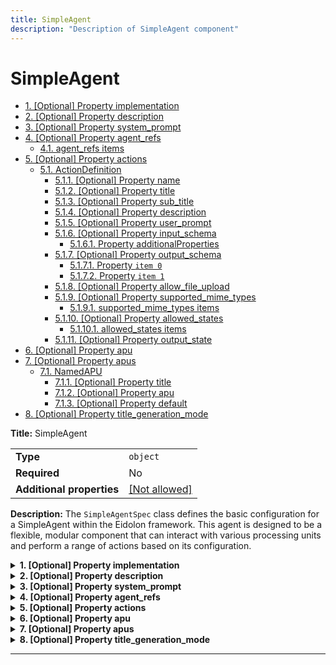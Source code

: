```yaml
---
title: SimpleAgent
description: "Description of SimpleAgent component"
---
```

# SimpleAgent

- [1. [Optional] Property implementation](#implementation)
- [2. [Optional] Property description](#description)
- [3. [Optional] Property system_prompt](#system_prompt)
- [4. [Optional] Property agent_refs](#agent_refs)
  - [4.1. agent_refs items](#autogenerated_heading_2)
- [5. [Optional] Property actions](#actions)
  - [5.1. ActionDefinition](#autogenerated_heading_3)
    - [5.1.1. [Optional] Property name](#actions_items_name)
    - [5.1.2. [Optional] Property title](#actions_items_title)
    - [5.1.3. [Optional] Property sub_title](#actions_items_sub_title)
    - [5.1.4. [Optional] Property description](#actions_items_description)
    - [5.1.5. [Optional] Property user_prompt](#actions_items_user_prompt)
    - [5.1.6. [Optional] Property input_schema](#actions_items_input_schema)
      - [5.1.6.1. Property additionalProperties](#actions_items_input_schema_additionalProperties)
    - [5.1.7. [Optional] Property output_schema](#actions_items_output_schema)
      - [5.1.7.1. Property `item 0`](#actions_items_output_schema_anyOf_i0)
      - [5.1.7.2. Property `item 1`](#actions_items_output_schema_anyOf_i1)
    - [5.1.8. [Optional] Property allow_file_upload](#actions_items_allow_file_upload)
    - [5.1.9. [Optional] Property supported_mime_types](#actions_items_supported_mime_types)
      - [5.1.9.1. supported_mime_types items](#autogenerated_heading_4)
    - [5.1.10. [Optional] Property allowed_states](#actions_items_allowed_states)
      - [5.1.10.1. allowed_states items](#autogenerated_heading_5)
    - [5.1.11. [Optional] Property output_state](#actions_items_output_state)
- [6. [Optional] Property apu](#apu)
- [7. [Optional] Property apus](#apus)
  - [7.1. NamedAPU](#autogenerated_heading_6)
    - [7.1.1. [Optional] Property title](#apus_items_title)
    - [7.1.2. [Optional] Property apu](#apus_items_apu)
    - [7.1.3. [Optional] Property default](#apus_items_default)
- [8. [Optional] Property title_generation_mode](#title_generation_mode)

**Title:** SimpleAgent

|                           |                                                         |
| ------------------------- | ------------------------------------------------------- |
| **Type**                  | `object`                                                |
| **Required**              | No                                                      |
| **Additional properties** | [[Not allowed]](# "Additional Properties not allowed.") |

**Description:** The `SimpleAgentSpec` class defines the basic configuration for a SimpleAgent within the Eidolon framework. This
agent is designed to be a flexible, modular component that can interact with various processing units and perform a
range of actions based on its configuration.

<details>
<summary>
<strong> <a name="implementation"></a>1. [Optional] Property implementation</strong>  

</summary>
<blockquote>

|              |         |
| ------------ | ------- |
| **Type**     | `const` |
| **Required** | No      |

Specific value: `"SimpleAgent"`

</blockquote>
</details>

<details>
<summary>
<strong> <a name="description"></a>2. [Optional] Property description</strong>  

</summary>
<blockquote>

**Title:** Description

|              |          |
| ------------ | -------- |
| **Type**     | `string` |
| **Required** | No       |
| **Default**  | `null`   |

</blockquote>
</details>

<details>
<summary>
<strong> <a name="system_prompt"></a>3. [Optional] Property system_prompt</strong>  

</summary>
<blockquote>

**Title:** System Prompt

|              |                                                                                                       |
| ------------ | ----------------------------------------------------------------------------------------------------- |
| **Type**     | `string`                                                                                              |
| **Required** | No                                                                                                    |
| **Default**  | `"You are a helpful assistant. Always use the provided tools, if appropriate, to complete the task."` |

</blockquote>
</details>

<details>
<summary>
<strong> <a name="agent_refs"></a>4. [Optional] Property agent_refs</strong>  

</summary>
<blockquote>

**Title:** Agent Refs

|              |                   |
| ------------ | ----------------- |
| **Type**     | `array of string` |
| **Required** | No                |
| **Default**  | `[]`              |

|                      | Array restrictions |
| -------------------- | ------------------ |
| **Min items**        | N/A                |
| **Max items**        | N/A                |
| **Items unicity**    | False              |
| **Additional items** | False              |
| **Tuple validation** | See below          |

| Each item of this array must be       | Description |
| ------------------------------------- | ----------- |
| [agent_refs items](#agent_refs_items) | -           |

### <a name="autogenerated_heading_2"></a>4.1. agent_refs items

|              |          |
| ------------ | -------- |
| **Type**     | `string` |
| **Required** | No       |

</blockquote>
</details>

<details>
<summary>
<strong> <a name="actions"></a>5. [Optional] Property actions</strong>  

</summary>
<blockquote>

**Title:** Actions

|              |                                                                                                                                                                                                                                                                                                   |
| ------------ | ------------------------------------------------------------------------------------------------------------------------------------------------------------------------------------------------------------------------------------------------------------------------------------------------- |
| **Type**     | `array`                                                                                                                                                                                                                                                                                           |
| **Required** | No                                                                                                                                                                                                                                                                                                |
| **Default**  | `[{"name": "converse", "title": null, "sub_title": null, "description": null, "user_prompt": "{{ body }}", "input_schema": {}, "output_schema": "str", "allow_file_upload": false, "supported_mime_types": [], "allowed_states": ["initialized", "idle", "http_error"], "output_state": "idle"}]` |

|                      | Array restrictions |
| -------------------- | ------------------ |
| **Min items**        | N/A                |
| **Max items**        | N/A                |
| **Items unicity**    | False              |
| **Additional items** | False              |
| **Tuple validation** | See below          |

| Each item of this array must be    | Description |
| ---------------------------------- | ----------- |
| [ActionDefinition](#actions_items) | -           |

### <a name="autogenerated_heading_3"></a>5.1. ActionDefinition

|                           |                                                                           |
| ------------------------- | ------------------------------------------------------------------------- |
| **Type**                  | `object`                                                                  |
| **Required**              | No                                                                        |
| **Additional properties** | [[Any type: allowed]](# "Additional Properties of any type are allowed.") |
| **Defined in**            | #/$defs/ActionDefinition                                                  |

<details>
<summary>
<strong> <a name="actions_items_name"></a>5.1.1. [Optional] Property name</strong>  

</summary>
<blockquote>

**Title:** Name

|              |              |
| ------------ | ------------ |
| **Type**     | `string`     |
| **Required** | No           |
| **Default**  | `"converse"` |

</blockquote>
</details>

<details>
<summary>
<strong> <a name="actions_items_title"></a>5.1.2. [Optional] Property title</strong>  

</summary>
<blockquote>

**Title:** Title

|              |          |
| ------------ | -------- |
| **Type**     | `string` |
| **Required** | No       |
| **Default**  | `null`   |

</blockquote>
</details>

<details>
<summary>
<strong> <a name="actions_items_sub_title"></a>5.1.3. [Optional] Property sub_title</strong>  

</summary>
<blockquote>

**Title:** Sub Title

|              |          |
| ------------ | -------- |
| **Type**     | `string` |
| **Required** | No       |
| **Default**  | `null`   |

</blockquote>
</details>

<details>
<summary>
<strong> <a name="actions_items_description"></a>5.1.4. [Optional] Property description</strong>  

</summary>
<blockquote>

**Title:** Description

|              |          |
| ------------ | -------- |
| **Type**     | `string` |
| **Required** | No       |
| **Default**  | `null`   |

</blockquote>
</details>

<details>
<summary>
<strong> <a name="actions_items_user_prompt"></a>5.1.5. [Optional] Property user_prompt</strong>  

</summary>
<blockquote>

**Title:** User Prompt

|              |                |
| ------------ | -------------- |
| **Type**     | `string`       |
| **Required** | No             |
| **Default**  | `"{{ body }}"` |

</blockquote>
</details>

<details>
<summary>
<strong> <a name="actions_items_input_schema"></a>5.1.6. [Optional] Property input_schema</strong>  

</summary>
<blockquote>

**Title:** Input Schema

|                           |                                                                                                                                      |
| ------------------------- | ------------------------------------------------------------------------------------------------------------------------------------ |
| **Type**                  | `object`                                                                                                                             |
| **Required**              | No                                                                                                                                   |
| **Additional properties** | [[Should-conform]](#actions_items_input_schema_additionalProperties "Each additional property must conform to the following schema") |
| **Default**               | `{}`                                                                                                                                 |

<details>
<summary>
<strong> <a name="actions_items_input_schema_additionalProperties"></a>5.1.6.1. Property additionalProperties</strong>  

</summary>
<blockquote>

|                           |                                                                           |
| ------------------------- | ------------------------------------------------------------------------- |
| **Type**                  | `object`                                                                  |
| **Required**              | No                                                                        |
| **Additional properties** | [[Any type: allowed]](# "Additional Properties of any type are allowed.") |

</blockquote>
</details>

</blockquote>
</details>

<details>
<summary>
<strong> <a name="actions_items_output_schema"></a>5.1.7. [Optional] Property output_schema</strong>  

</summary>
<blockquote>

**Title:** Output Schema

|                           |                                                                           |
| ------------------------- | ------------------------------------------------------------------------- |
| **Type**                  | `combining`                                                               |
| **Required**              | No                                                                        |
| **Additional properties** | [[Any type: allowed]](# "Additional Properties of any type are allowed.") |
| **Default**               | `"str"`                                                                   |

<blockquote>

| Any of(Option)                                  |
| ----------------------------------------------- |
| [item 0](#actions_items_output_schema_anyOf_i0) |
| [item 1](#actions_items_output_schema_anyOf_i1) |

<blockquote>

##### <a name="actions_items_output_schema_anyOf_i0"></a>5.1.7.1. Property `item 0`

|              |         |
| ------------ | ------- |
| **Type**     | `const` |
| **Required** | No      |

Must be one of:
* "str"
Specific value: `"str"`

</blockquote>
<blockquote>

##### <a name="actions_items_output_schema_anyOf_i1"></a>5.1.7.2. Property `item 1`

|                           |                                                                           |
| ------------------------- | ------------------------------------------------------------------------- |
| **Type**                  | `object`                                                                  |
| **Required**              | No                                                                        |
| **Additional properties** | [[Any type: allowed]](# "Additional Properties of any type are allowed.") |

</blockquote>

</blockquote>

</blockquote>
</details>

<details>
<summary>
<strong> <a name="actions_items_allow_file_upload"></a>5.1.8. [Optional] Property allow_file_upload</strong>  

</summary>
<blockquote>

**Title:** Allow File Upload

|              |           |
| ------------ | --------- |
| **Type**     | `boolean` |
| **Required** | No        |
| **Default**  | `false`   |

</blockquote>
</details>

<details>
<summary>
<strong> <a name="actions_items_supported_mime_types"></a>5.1.9. [Optional] Property supported_mime_types</strong>  

</summary>
<blockquote>

**Title:** Supported Mime Types

|              |                   |
| ------------ | ----------------- |
| **Type**     | `array of string` |
| **Required** | No                |
| **Default**  | `[]`              |

|                      | Array restrictions |
| -------------------- | ------------------ |
| **Min items**        | N/A                |
| **Max items**        | N/A                |
| **Items unicity**    | False              |
| **Additional items** | False              |
| **Tuple validation** | See below          |

| Each item of this array must be                                         | Description |
| ----------------------------------------------------------------------- | ----------- |
| [supported_mime_types items](#actions_items_supported_mime_types_items) | -           |

##### <a name="autogenerated_heading_4"></a>5.1.9.1. supported_mime_types items

|              |          |
| ------------ | -------- |
| **Type**     | `string` |
| **Required** | No       |

</blockquote>
</details>

<details>
<summary>
<strong> <a name="actions_items_allowed_states"></a>5.1.10. [Optional] Property allowed_states</strong>  

</summary>
<blockquote>

**Title:** Allowed States

|              |                                         |
| ------------ | --------------------------------------- |
| **Type**     | `array of string`                       |
| **Required** | No                                      |
| **Default**  | `["initialized", "idle", "http_error"]` |

|                      | Array restrictions |
| -------------------- | ------------------ |
| **Min items**        | N/A                |
| **Max items**        | N/A                |
| **Items unicity**    | False              |
| **Additional items** | False              |
| **Tuple validation** | See below          |

| Each item of this array must be                             | Description |
| ----------------------------------------------------------- | ----------- |
| [allowed_states items](#actions_items_allowed_states_items) | -           |

##### <a name="autogenerated_heading_5"></a>5.1.10.1. allowed_states items

|              |          |
| ------------ | -------- |
| **Type**     | `string` |
| **Required** | No       |

</blockquote>
</details>

<details>
<summary>
<strong> <a name="actions_items_output_state"></a>5.1.11. [Optional] Property output_state</strong>  

</summary>
<blockquote>

**Title:** Output State

|              |          |
| ------------ | -------- |
| **Type**     | `string` |
| **Required** | No       |
| **Default**  | `"idle"` |

</blockquote>
</details>

</blockquote>
</details>

<details>
<summary>
<strong> <a name="apu"></a>6. [Optional] Property apu</strong>  

</summary>
<blockquote>

|              |                             |
| ------------ | --------------------------- |
| **Type**     | [`Reference[APU]`](/docs/components/apu/overview)            |
| **Required** | No                          |
| **Default**  | `{"implementation": "APU"}` |

</blockquote>
</details>

<details>
<summary>
<strong> <a name="apus"></a>7. [Optional] Property apus</strong>  

</summary>
<blockquote>

**Title:** Apus

|              |         |
| ------------ | ------- |
| **Type**     | `array` |
| **Required** | No      |
| **Default**  | `[]`    |

|                      | Array restrictions |
| -------------------- | ------------------ |
| **Min items**        | N/A                |
| **Max items**        | N/A                |
| **Items unicity**    | False              |
| **Additional items** | False              |
| **Tuple validation** | See below          |

| Each item of this array must be | Description |
| ------------------------------- | ----------- |
| [NamedAPU](#apus_items)         | -           |

### <a name="autogenerated_heading_6"></a>7.1. NamedAPU

|                           |                                                                           |
| ------------------------- | ------------------------------------------------------------------------- |
| **Type**                  | `object`                                                                  |
| **Required**              | No                                                                        |
| **Additional properties** | [[Any type: allowed]](# "Additional Properties of any type are allowed.") |
| **Defined in**            | #/$defs/NamedAPU                                                          |

<details>
<summary>
<strong> <a name="apus_items_title"></a>7.1.1. [Optional] Property title</strong>  

</summary>
<blockquote>

**Title:** Title

|              |          |
| ------------ | -------- |
| **Type**     | `string` |
| **Required** | No       |
| **Default**  | `null`   |

</blockquote>
</details>

<details>
<summary>
<strong> <a name="apus_items_apu"></a>7.1.2. [Optional] Property apu</strong>  

</summary>
<blockquote>

|              |                             |
| ------------ | --------------------------- |
| **Type**     | [`Reference[APU]`](/docs/components/apu/overview)            |
| **Required** | No                          |
| **Default**  | `{"implementation": "APU"}` |

</blockquote>
</details>

<details>
<summary>
<strong> <a name="apus_items_default"></a>7.1.3. [Optional] Property default</strong>  

</summary>
<blockquote>

**Title:** Default

|              |           |
| ------------ | --------- |
| **Type**     | `boolean` |
| **Required** | No        |
| **Default**  | `false`   |

</blockquote>
</details>

</blockquote>
</details>

<details>
<summary>
<strong> <a name="title_generation_mode"></a>8. [Optional] Property title_generation_mode</strong>  

</summary>
<blockquote>

**Title:** Title Generation Mode

|              |                    |
| ------------ | ------------------ |
| **Type**     | `enum (of string)` |
| **Required** | No                 |
| **Default**  | `"auto"`           |

Must be one of:
* "none"
* "on_request"
* "auto"

</blockquote>
</details>

----------------------------------------------------------------------------------------------------------------------------
